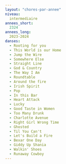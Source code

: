 ```yaml
---
layout: "chores-par-annee"
niveau:
  intermediaire
annees_short:
  2324
annees_long:
  2023-2024
danses:
  - Rooting for you
  - This World is our Home
  - Jump the Wire
  - Somewhere Else
  - Straight Line
  - God & Country
  - The Way I Am
  - Roundtable
  - Around the fire
  - Irish Spirit
  - Pop
  - In this Bar
  - Heart Attack
  - Lucky
  - Good Taste in Women
  - Too Many Drunk
  - Charlotte Avenue
  - Right Girl Wrong Time
  - Ghosted
  - Til You Can't
  - Let's Build a Fire
  - Bexar One Day
  - Giddy Up Shania
  - Walkin' Shoes
  - Runaway Cowboy
---
```

